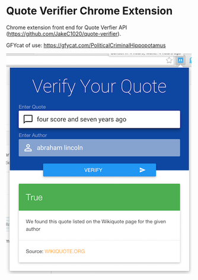 # Quote Verifier Chrome Extension
Chrome extension front end for Quote Verfier API (https://github.com/JakeC1020/quote-verifier).

GFYcat of use: https://gfycat.com/PoliticalCriminalHippopotamus

![alt tag](https://raw.githubusercontent.com/JakeC1020/quote-verifier-chrome-extension/master/icons/screenshot.png)
